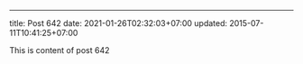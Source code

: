 ---
title: Post 642
date: 2021-01-26T02:32:03+07:00
updated: 2015-07-11T10:41:25+07:00

This is content of post 642